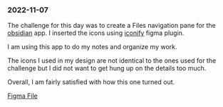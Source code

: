 ### 2022-11-07
The challenge for this day was to create a Files navigation pane for the [obsidian](https://obsidian.md/) app.
I inserted the icons using [iconify](https://www.figma.com/community/plugin/735098390272716381/Iconify) figma plugin.

I am using this app to do my notes and organize my work.

The icons I used in my design are not identical to the ones used for the challenge but I did not want to get hung up on the details too much.

Overall, I am fairly satisfied with how this one turned out.

[Figma File](https://www.figma.com/file/Hq1qbBwR4oSfg56ujBTIHH/220711?node-id=0%3A1)